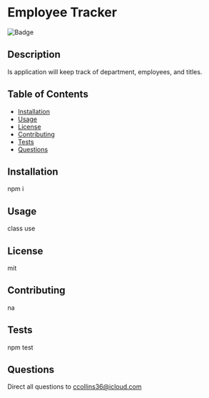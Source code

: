 # Employee Tracker

  ![Badge](https://img.shields.io/badge/License-mit-RED)

## Description
 Is application will keep track of department, employees, and titles.
 ## Table of Contents

 * [Installation](#installation)
 * [Usage](#usage)
 * [License](#license)
 * [Contributing](contributing)
 * [Tests](tests)
 * [Questions](questions)

 ## Installation
 npm i
 ## Usage
 class use
 ## License
 mit
 ## Contributing
 na
 ## Tests
 npm test
 ## Questions
 Direct all questions to ccollins36@icloud.com

 
